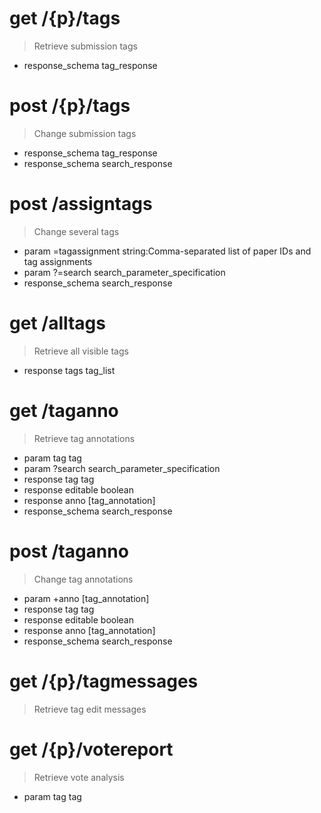 # get /{p}/tags

> Retrieve submission tags

* response_schema tag_response


# post /{p}/tags

> Change submission tags

* response_schema tag_response
* response_schema search_response


# post /assigntags

> Change several tags

* param =tagassignment string:Comma-separated list of paper IDs and tag assignments
* param ?=search search_parameter_specification
* response_schema search_response


# get /alltags

> Retrieve all visible tags

* response tags tag_list


# get /taganno

> Retrieve tag annotations

* param tag tag
* param ?search search_parameter_specification
* response tag tag
* response editable boolean
* response anno [tag_annotation]
* response_schema search_response


# post /taganno

> Change tag annotations

* param +anno [tag_annotation]
* response tag tag
* response editable boolean
* response anno [tag_annotation]
* response_schema search_response


# get /{p}/tagmessages

> Retrieve tag edit messages


# get /{p}/votereport

> Retrieve vote analysis

* param tag tag
